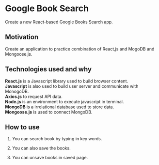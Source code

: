 # Google Book Search
Create a new React-based Google Books Search app.

## Motivation
Create an application to practice combination of React,js and MogoDB and Mongoose.js.

## Technologies used and why
**React.js** is a Javascript library used to build browser content.  
**Javascript** is also used to build user server and communicate with MonogoDB.   
**Axios.js** to request API data.  
**Node.js** is an environment to execute javascript in terminal.  
**MongoDB** is a irrelational database used to store data.  
**Mongoose.js** is used to connect MongoDB.  

## How to use
1. You can search book by typing in key words.

2. You can also save the books.

3. You can unsave books in saved page.


